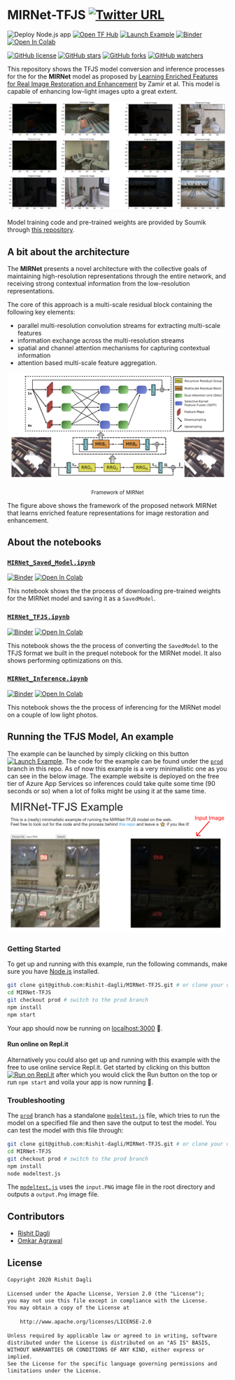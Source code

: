 # MIRNet-TFJS [![Twitter URL](https://img.shields.io/twitter/url?style=social&url=https%3A%2F%2Fgithub.com%2FRishit-dagli%2FMIRNet-TFJS)](https://twitter.com/intent/tweet?text=Wow:&url=https%3A%2F%2Fgithub.com%2FRishit-dagli%2FMIRNet-TFJS)

![Deploy Node.js app](https://github.com/Rishit-dagli/MIRNet-TFJS/workflows/Deploy%20Node.js%20app/badge.svg?branch=prod)
[![Open TF Hub](https://img.shields.io/badge/open-TF%20Hub-orange?style=flat&logo=tensorflow)](https://tfhub.dev/rishit-dagli/mirnet-tfjs/)
[![Launch Example](https://img.shields.io/badge/launch-example-informational?style=flat&logo=google-chrome)](https://mirnet-tfjs-demo.azurewebsites.net/)
[![Binder](https://mybinder.org/badge_logo.svg)](https://mybinder.org/v2/gh/Rishit-dagli/MIRNet-TFJS/HEAD)
[![Open In Colab](https://colab.research.google.com/assets/colab-badge.svg)](https://colab.research.google.com/github/Rishit-dagli/MIRNet-TFJS)

[![GitHub license](https://img.shields.io/badge/License-Apache%202.0-blue.svg)](LICENSE)
[![GitHub stars](https://img.shields.io/github/stars/Rishit-dagli/MIRNet-TFJS?style=social)](https://github.com/Rishit-dagli/MIRNet-TFJS/stargazers)
[![GitHub forks](https://img.shields.io/github/forks/Rishit-dagli/MIRNet-TFJS?style=social)](https://github.com/Rishit-dagli/MIRNet-TFJS/network/members)
[![GitHub watchers](https://img.shields.io/github/watchers/Rishit-dagli/MIRNet-TFJS?style=social)](https://github.com/Rishit-dagli/MIRNet-TFJS/watchers)

This repository shows the TFJS model conversion and inference processes for the for the **MIRNet** model as proposed by [Learning Enriched Features for Real Image Restoration and Enhancement](https://arxiv.org/pdf/2003.06792v2.pdf) by Zamir et al. This model is capable of enhancing low-light images upto a great extent.

![Examples](images/mirnet-results.jpg)

Model training code and pre-trained weights are provided by Soumik through [this repository](https://github.com/soumik12345/MIRNet/).

## A bit about the architecture

The **MIRNet** presents a novel architecture with the collective goals of maintaining high-resolution representations through the entire network, and
receiving strong contextual information from the low-resolution representations.

The core of this approach is a multi-scale residual block containing the following key elements:
- parallel multi-resolution convolution streams for extracting multi-scale features
- information exchange across the multi-resolution streams
- spatial and channel attention mechanisms for capturing contextual information
- attention based multi-scale feature aggregation.

![](images/mirnet-framework.png)
<p align="center">
<small>Framework of MIRNet</small>
</p>

The figure above shows the framework of the proposed network MIRNet that learns enriched feature representations for image restoration and enhancement.

## About the notebooks

### [`MIRNet_Saved_Model.ipynb`](MIRNet_Saved_Model.ipynb) 
[![Binder](https://mybinder.org/badge_logo.svg)](https://mybinder.org/v2/gh/Rishit-dagli/MIRNet-TFJS/HEAD?filepath=MIRNet_Saved_Model.ipynb)
[![Open In Colab](https://colab.research.google.com/assets/colab-badge.svg)](https://colab.research.google.com/github/Rishit-dagli/MIRNet-TFJS/blob/main/MIRNet_Saved_Model.ipynb)

This notebook shows the the process of downloading pre-trained weights for the MIRNet model and saving it as a `SavedModel`.

### [`MIRNet_TFJS.ipynb`](MIRNet_TFJS.ipynb) 
[![Binder](https://mybinder.org/badge_logo.svg)](https://mybinder.org/v2/gh/Rishit-dagli/MIRNet-TFJS/HEAD?filepath=MIRNet_TFJS.ipynb)
[![Open In Colab](https://colab.research.google.com/assets/colab-badge.svg)](https://colab.research.google.com/github/Rishit-dagli/MIRNet-TFJS/blob/main/MIRNet_TFJS.ipynb)

This notebook shows the the process of converting the `SavedModel` to the TFJS format we built in the prequel notebook for the MIRNet model. It also shows performing optimizations on this.

### [`MIRNet_Inference.ipynb`](MIRNet_Inference.ipynb) 
[![Binder](https://mybinder.org/badge_logo.svg)](https://mybinder.org/v2/gh/Rishit-dagli/MIRNet-TFJS/HEAD?filepath=MIRNet_Inference.ipynb)
[![Open In Colab](https://colab.research.google.com/assets/colab-badge.svg)](https://colab.research.google.com/github/Rishit-dagli/MIRNet-TFJS/blob/main/MIRNet_Inference.ipynb)

This notebook shows the the process of inferencing for the MIRNet model on a couple of low light photos.

## Running the TFJS Model, An example

The example can be launched by simply clicking on this button [![Launch Example](https://img.shields.io/badge/launch-example-informational?style=flat&logo=google-chrome)](https://mirnet-tfjs.rishit.tech/). The code for the example can be found under the [`prod`](https://github.com/Rishit-dagli/MIRNet-TFJS/tree/prod) branch in this repo. As of now this example is a very minimalistic one as you can see in the below image. The example website is deployed on the free tier of Azure App Services so inferences could take quite some time (90 seconds or so) when a lot of folks might be using it at the same time.

![](images/mirnet-example.png)

### Getting Started

To get up and running with this example, run the following commands, make sure you have [Node.js](http://nodejs.org/) installed.

```sh
git clone git@github.com:Rishit-dagli/MIRNet-TFJS.git # or clone your own fork
cd MIRNet-TFJS
git checkout prod # switch to the prod branch
npm install
npm start
```

Your app should now be running on [localhost:3000](http://localhost:3000) :rocket:.

#### Run online on Repl.it

Alternatively you could also get up and running with this example with the free to use online service Repl.it. Get started by clicking on this button [![Run on Repl.it](https://repl.it/badge/github/Rishit-dagli/MIRNet-TFJS)](https://repl.it/@RishitDagli/MIRNet-TFJS) after which you would click the Run button on the top or run `npm start` and voila your app is now running :rocket:.

### Troubleshooting

The [`prod`](https://github.com/Rishit-dagli/MIRNet-TFJS/tree/prod) branch has a standalone [`modeltest.js`](https://github.com/Rishit-dagli/MIRNet-TFJS/blob/prod/modeltest.js) file, which tries to run the model on a specified file and then save the output to test the model. You can test the model with this file through:

```sh
git clone git@github.com:Rishit-dagli/MIRNet-TFJS.git # or clone your own fork
cd MIRNet-TFJS
git checkout prod # switch to the prod branch
npm install
node modeltest.js
```

The [`modeltest.js`](https://github.com/Rishit-dagli/MIRNet-TFJS/blob/prod/modeltest.js) uses the `input.PNG` image file in the root directory and outputs a `output.Png` image file.

## Contributors

- [Rishit Dagli](https://github.com/Rishit-dagli)
- [Omkar Agrawal](https://github.com/omkaragrawal/)

## License

```
Copyright 2020 Rishit Dagli

Licensed under the Apache License, Version 2.0 (the "License");
you may not use this file except in compliance with the License.
You may obtain a copy of the License at

    http://www.apache.org/licenses/LICENSE-2.0

Unless required by applicable law or agreed to in writing, software
distributed under the License is distributed on an "AS IS" BASIS,
WITHOUT WARRANTIES OR CONDITIONS OF ANY KIND, either express or implied.
See the License for the specific language governing permissions and
limitations under the License.
```
